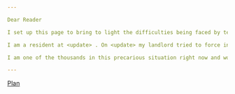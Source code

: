 ```yaml
---

Dear Reader

I set up this page to bring to light the difficulties being faced by tenants due to coercive methods being used by landlords in the middle of the pandemic.  

I am a resident at <update> . On <update> my landlord tried to force into my apartment and threatened to evict me.  

I am one of the thousands in this precarious situation right now and would be glad to receive any support in my moment of need.  

---
```


[Plan](/plan)  
